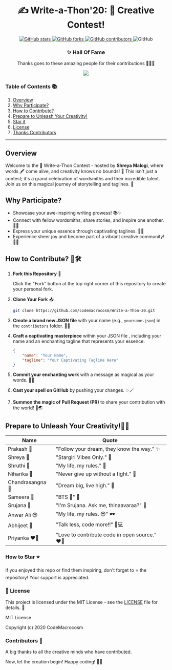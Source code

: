 

<div align="center">

#  ✍️ Write-a-Thon'20: 🚀 Creative Contest! 

</div>
<p align="center">
  <a href="https://github.com/CodeMacrocosm/Write-a-Thon-20/stargazers">
    <img src="https://img.shields.io/github/stars/CodeMacrocosm/Write-a-Thon-20?style=flat-square" alt="GitHub stars">
  </a>
  <a href="https://github.com/CodeMacrocosm/Write-a-Thon-20/network">
    <img src="https://img.shields.io/github/forks/CodeMacrocosm/Write-a-Thon-20?style=flat-square" alt="GitHub forks">
  </a>
  <a href="https://github.com/codemacrocosm/Write-a-Thon-20/graphs/contributors">
    <img src="https://img.shields.io/github/contributors/codemacrocosm/Write-a-Thon-20.svg" alt="GitHub contributors">
  </a>
  <img src="https://img.shields.io/github/license/CodeMacrocosm/Write-a-Thon-20" alt="GitHub">
</p>

<div align="center">

### ✨ Hall Of Fame

Thanks goes to these amazing people for their contributions 🎉🎉🎉

<a href="https://github.com/codeMacrocosm/Write-a-Thon-20/graphs/contributors">
  <img src="https://contrib.rocks/image?repo=codeMacrocosm/Write-a-Thon-20" />
</a>

</div>

### Table of Contents 📚

1. [Overview](#overview)
2. [Why Participate?](#why-participate)
3. [How to Contribute?](#how-to-contribute-%EF%B8%8F)
4. [Prepare to Unleash Your Creativity!](#prepare-to-unleash-your-creativity)
5. [Star it](#how-to-star-)
6. [License](#-license)
7. [Thanks Contributors](#contributors-)

---


##  Overview

Welcome to the 🌈 Write-a-Thon Contest - hosted by **Shreya Malogi**, where words 🖋️ come alive, and creativity knows no bounds! 🚀 This isn't just a contest; it's a grand celebration of wordsmiths and their incredible talent. Join us on this magical journey of storytelling and taglines. 🌟

## Why Participate?

- Showcase your awe-inspiring writing prowess! 📚✨
- Connect with fellow wordsmiths, share stories, and inspire one another. 🤝📝
- Express your unique essence through captivating taglines. 💬🎨
- Experience sheer joy and become part of a vibrant creative community! 🥳🌈

## How to Contribute? 🚀🛠️

1. **Fork this Repository** 🍴

   Click the "Fork" button at the top right corner of this repository to create your personal fork.

2. **Clone Your Fork** 📥

   ```bash
   git clone https://github.com/codemacrocosm/Write-a-Thon-20.git
   ```
   
3. **Create a brand new JSON file** with your name (e.g., `yourname.json`) in the `contributors` folder. 📁📝
4. **Craft a captivating masterpiece** within your JSON file , including your name and an enchanting tagline that represents your essence.
   ```json
   {
       "name": "Your Name",
       "tagline": "Your Captivating Tagline Here"
   }
   ```
5. **Commit your enchanting work** with a message as magical as your words. 📝✨
6. **Cast your spell on GitHub** by pushing your changes. ✨🪄
7. **Summon the magic of Pull Request (PR)** to share your contribution with the world! 🙌🌏



 ## Prepare to Unleash Your Creativity!📖💥




| Name          | Quote                                     |
|---------------|-------------------------------------------|
| Prakash 🌟      | "Follow your dream, they know the way." ✨ |
| Shreya 🚀        | "Stargirl Vibes Only." 🌟                  |
| Shruthi 📜       | "My life, my rules." 📜                   |
| Niharika 💪      | "Never give up without a fight." 💪        |
| Chandrasangna 🚀 | "Dream big, live high." 🚀                |
| Sameera 🎵       | "BTS 💜" 🎵                                |
| Srujana 🌄       | "I'm Srujana. Ask me, thinaavaraa?" 🌄    |
| Anwar Ali 😎     | "My life, my rules. 😎" 🕶️                 |
| Abhijeet 💬      | "Talk less, code more!!" 💬💻              |
| Priyanka ❤️‍🔥   | "Love to contribute code in open source." ❤️‍🔥 |



### How to Star ⭐

If you enjoyed this repo or find them inspiring, don't forget to ⭐ the repository! Your support is appreciated.

### 📄 License

This project is licensed under the MIT License - see the [LICENSE](LICENSE) file for details. 📜

MIT License

Copyright (c) 2020 CodeMacrocosm


### Contributors 🙌

A big thanks to all the creative minds who have contributed.

Now, let the creation begin! Happy coding! 🎨✨



